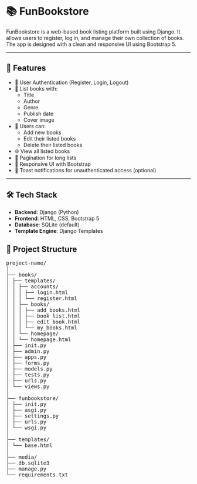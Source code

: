 # 📚 FunBookstore

FunBookstore is a web-based book listing platform built using Django. It allows users to register, log in, and manage their own collection of books. The app is designed with a clean and responsive UI using Bootstrap 5.

---

## 🚀 Features

- 🔐 User Authentication (Register, Login, Logout)
- 📖 List books with:
  - Title
  - Author
  - Genre
  - Publish date
  - Cover image
- 👤 Users can:
  - Add new books
  - Edit their listed books
  - Delete their listed books
- 🌐 View all listed books
- 📄 Pagination for long lists
- 🎨 Responsive UI with Bootstrap
- 🔔 Toast notifications for unauthenticated access (optional)
  
---

## 🛠️ Tech Stack

- **Backend**: Django (Python)
- **Frontend**: HTML, CSS, Bootstrap 5
- **Database**: SQLite (default)
- **Template Engine**: Django Templates

## 📁 Project Structure
<pre>
project-name/
│
├── books/
│ ├── templates/
│ │ ├── accounts/
│ │ │ ├── login.html
│ │ │ └── register.html
│ │ ├── books/
│ │ │ ├── add_books.html
│ │ │ ├── book_list.html
│ │ │ ├── edit_book.html
│ │ │ └── my_books.html
│ │ └── homepage/
│ │ └── homepage.html
│ ├── init.py
│ ├── admin.py
│ ├── apps.py
│ ├── forms.py
│ ├── models.py
│ ├── tests.py
│ ├── urls.py
│ └── views.py
│
├── funbookstore/
│ ├── init.py
│ ├── asgi.py
│ ├── settings.py
│ ├── urls.py
│ └── wsgi.py
│
├── templates/
│ └── base.html
│
├── media/
├── db.sqlite3
├── manage.py
└── requirements.txt

</pre>
